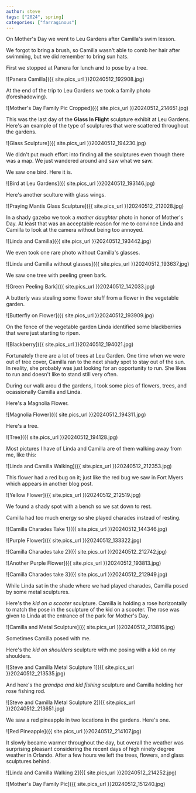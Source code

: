 ```yaml
---
author: steve
tags: ["2024", spring]
categories: ["farraginous"]
---
```

On Mother's Day we went to Leu Gardens after Camilla's swim lesson.   

We forgot to bring a brush, so Camilla wasn't able to comb her hair after swimming, but we did remember to bring sun hats.  

First we stopped at Panera for lunch and to pose by a tree.  

![Panera Camilla]({{ site.pics_url }}20240512_192908.jpg)

At the end of the trip to Leu Gardens we took a family photo (foreshadowing).  

![Mother's Day Family Pic Cropped]({{ site.pics_url }}20240512_214651.jpg)

This was the last day of the **Glass In Flight** sculpture exhibit at Leu Gardens. Here's an example of the type of sculptures that were scattered throughout the gardens.

![Glass Sculpture]({{ site.pics_url }}20240512_194230.jpg)

We didn't put much effort into finding all the sculptures even though there was a map. We just wandered around and saw what we saw.  

We saw one bird. Here it is.  

![Bird at Leu Gardens]({{ site.pics_url }}20240512_193146.jpg)

Here's another sculture with glass wings.  

![Praying Mantis Glass Sculpture]({{ site.pics_url }}20240512_212028.jpg)

In a shady gazebo we took a *mother daughter* photo in honor of Mother's Day.  At least that was an acceptable reason for me to convince Linda and Camilla to look at the camera without being too annoyed.  

![Linda and Camilla]({{ site.pics_url }}20240512_193442.jpg)

We even took one rare photo without Camilla's glasses.  

![Linda and Camilla without glasses]({{ site.pics_url }}20240512_193637.jpg)

We saw one tree with peeling green bark.  

![Green Peeling Bark]({{ site.pics_url }}20240512_142033.jpg)

A butterly was stealing some flower stuff from a flower in the vegetable garden.  

![Butterfly on Flower]({{ site.pics_url }}20240512_193909.jpg)

On the fence of the vegetable garden Linda identified some blackberries that were just starting to ripen.  

![Blackberry]({{ site.pics_url }}20240512_194021.jpg)

Fortunately there are a lot of trees at Leu Garden. One time when we were out of tree cover, Camilla ran to the next shady spot to stay out of the sun. In reality, she probably was just looking for an opportunity to run. She likes to run and doesn't like to stand still very often.  

During our walk arou d the gardens, I took some pics of flowers, trees, and ocassionally Camilla and Linda.  

Here's a Magnolia Flower.  

![Magnolia Flower]({{ site.pics_url }}20240512_194311.jpg)

Here's a tree.  

![Tree]({{ site.pics_url }}20240512_194128.jpg)

Most pictures I have of Linda and Camilla are of them walking away from me, like this: 

![Linda and Camilla Walking]({{ site.pics_url }}20240512_212353.jpg)

This flower had a red bug on it; just like the red bug we saw in Fort Myers which appears in another blog post.  

![Yellow Flower]({{ site.pics_url }}20240512_212519.jpg)

We found a shady spot with a bench so we sat down to rest.  

Camilla had too much energy so she played charades instead of resting.  

![Camilla Charades Take 1]({{ site.pics_url }}20240512_144346.jpg)

![Purple Flower]({{ site.pics_url }}20240512_133322.jpg)

![Camilla Charades take 2]({{ site.pics_url }}20240512_212742.jpg)

![Another Purple Flower]({{ site.pics_url }}20240512_193813.jpg)

![Camilla Charades take 3]({{ site.pics_url }}20240512_212949.jpg)

While Linda sat in the shade where we had played charades, Camilla posed by some metal sculptures.  

Here's the *kid on a scooter* sculpture. Camilla is holding a rose horizontally to match the pose in the sculpture of the kid on a scooter.  The rose was given to Linda at the entrance of the park for Mother's Day.  

![Camilla and Metal Sculpture]({{ site.pics_url }}20240512_213816.jpg)

Sometimes Camilla posed with me.  

Here's the *kid on shoulders* sculpture with me posing with a kid on my shoulders.  

![Steve and Camilla Metal Sculpture 1]({{ site.pics_url }}20240512_213535.jpg)

And here's the *grandpa and kid fishing* sculpture and Camilla holding her rose fishing rod.  

![Steve and Camilla Metal Sculpture 2]({{ site.pics_url }}20240512_213651.jpg)

We saw a red pineapple in two locations in the gardens.  Here's one.  

![Red Pineapple]({{ site.pics_url }}20240512_214107.jpg)

It slowly became warmer throughout the day, but overall the weather was surprising pleasant considering the recent days of high ninety degree weather in Orlando.  After a few hours we left the trees, flowers, and glass sculptures behind.  

![Linda and Camilla Walking 2]({{ site.pics_url }}20240512_214252.jpg)

![Mother's Day Family Pic]({{ site.pics_url }}20240512_151240.jpg)
